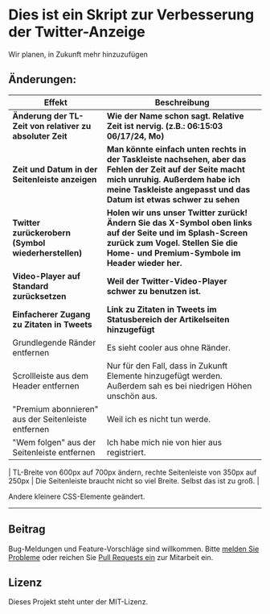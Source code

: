 # Dies ist ein Skript zur Verbesserung der Twitter-Anzeige

Wir planen, in Zukunft mehr hinzuzufügen

## Änderungen:

| Effekt                                                   | Beschreibung                                                                                                                                                                                                     |
| -------------------------------------------------------- | ---------------------------------------------------------------------------------------------------------------------------------------------------------------------------------------------------------------- |
| **Änderung der TL-Zeit von relativer zu absoluter Zeit** | **Wie der Name schon sagt. Relative Zeit ist nervig. (z.B.: 06:15:03 06/17/24, Mo)**                                                                                                                             |
| **Zeit und Datum in der Seitenleiste anzeigen**          | **Man könnte einfach unten rechts in der Taskleiste nachsehen, aber das Fehlen der Zeit auf der Seite macht mich unruhig. Außerdem habe ich meine Taskleiste angepasst und das Datum ist etwas schwer zu sehen** |
| **Twitter zurückerobern (Symbol wiederherstellen)**      | **Holen wir uns unser Twitter zurück! Ändern Sie das X-Symbol oben links auf der Seite und im Splash-Screen zurück zum Vogel. Stellen Sie die Home- und Premium-Symbole im Header wieder her.**                  |
| **Video-Player auf Standard zurücksetzen**               | **Weil der Twitter-Video-Player schwer zu benutzen ist.**                                                                                                                                                        |
| **Einfacherer Zugang zu Zitaten in Tweets**              | **Link zu Zitaten in Tweets im Statusbereich der Artikelseiten hinzugefügt**                                                                                                                                     |
| Grundlegende Ränder entfernen                            | Es sieht cooler aus ohne Ränder.                                                                                                                                                                                 |
| Scrollleiste aus dem Header entfernen                    | Nur für den Fall, dass in Zukunft Elemente hinzugefügt werden. Außerdem sah es bei niedrigen Höhen unschön aus.                                                                                                  |
| "Premium abonnieren" aus der Seitenleiste entfernen      | Weil ich es nicht tun werde.                                                                                                                                                                                     |
| "Wem folgen" aus der Seitenleiste entfernen              | Ich habe mich nie von hier aus registriert.                                                                                                                                                                      |

| TL-Breite von 600px auf 700px ändern, rechte Seitenleiste von 350px auf 250px | Die Seitenleiste braucht nicht so viel Breite. Selbst das ist zu groß. |

Andere kleinere CSS-Elemente geändert.

---

## Beitrag

Bug-Meldungen und Feature-Vorschläge sind willkommen. Bitte [melden Sie Probleme](https://github.com/yossy17/twitter-kaizen/issues) oder reichen Sie [Pull Requests ein](https://github.com/yossy17/twitter-kaizen/pulls) zur Mitarbeit ein.

## Lizenz

Dieses Projekt steht unter der MIT-Lizenz.
